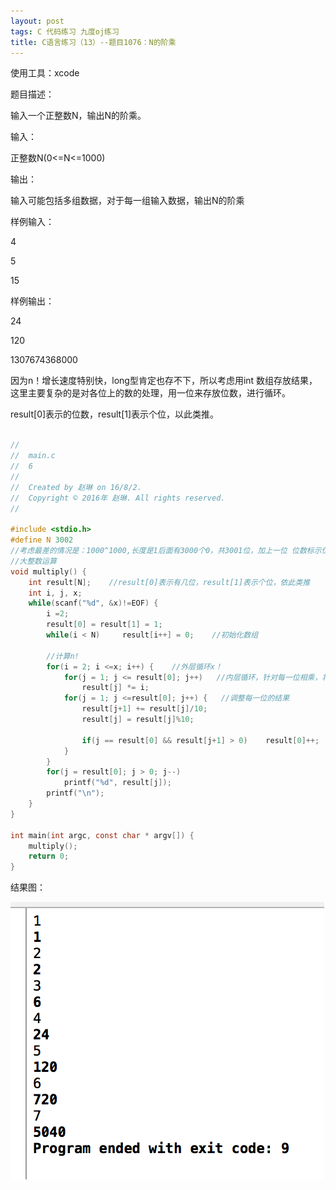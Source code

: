 ```yaml
---
layout: post
tags: C 代码练习 九度oj练习
title: C语言练习（13）--题目1076：N的阶乘
---
```


使用工具：xcode

题目描述：

输入一个正整数N，输出N的阶乘。

输入：

正整数N(0<=N<=1000)

输出：

输入可能包括多组数据，对于每一组输入数据，输出N的阶乘

样例输入：

4

5

15

样例输出：

24

120

1307674368000

因为n！增长速度特别快，long型肯定也存不下，所以考虑用int 数组存放结果，这里主要复杂的是对各位上的数的处理，用一位来存放位数，进行循环。

result[0]表示的位数，result[1]表示个位，以此类推。


```c

//
//  main.c
//  6
//
//  Created by 赵琳 on 16/8/2.
//  Copyright © 2016年 赵琳. All rights reserved.
//

#include <stdio.h>
#define N 3002
//考虑最差的情况是：1000^1000,长度是1后面有3000个0，共3001位，加上一位 位数标示位N=3002
//大整数运算
void multiply() {
    int result[N];    //result[0]表示有几位，result[1]表示个位，依此类推
    int i, j, x;
    while(scanf("%d", &x)!=EOF) {
        i =2;
        result[0] = result[1] = 1;
        while(i < N)     result[i++] = 0;    //初始化数组

        //计算n!
        for(i = 2; i <=x; i++) {    //外层循环x！
            for(j = 1; j <= result[0]; j++)   //内层循环，针对每一位相乘，将result存储每一位与i相乘的乘积
                result[j] *= i;
            for(j = 1; j <=result[0]; j++) {   //调整每一位的结果
                result[j+1] += result[j]/10;
                result[j] = result[j]%10;

                if(j == result[0] && result[j+1] > 0)    result[0]++;    //有进位的情况
            }
        }
        for(j = result[0]; j > 0; j--)
            printf("%d", result[j]);
        printf("\n");
    }
}

int main(int argc, const char * argv[]) {
    multiply();
    return 0;
}

```

结果图：

![](/assets/img/2016-08-02-C13/1.png)
